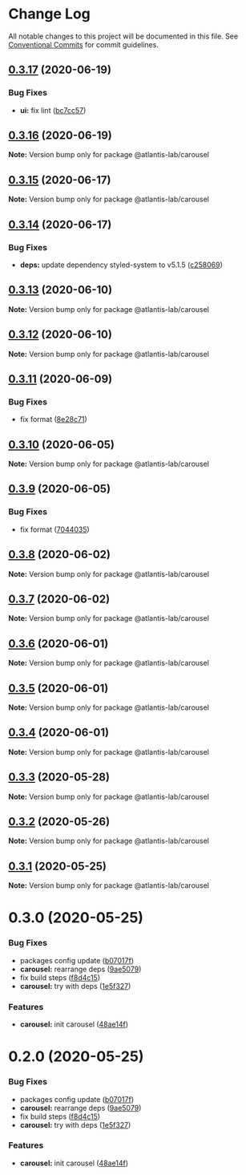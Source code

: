 # Change Log

All notable changes to this project will be documented in this file.
See [Conventional Commits](https://conventionalcommits.org) for commit guidelines.

## [0.3.17](https://github.com/Atlantis-Lab/uikit/compare/@atlantis-lab/carousel@0.3.16...@atlantis-lab/carousel@0.3.17) (2020-06-19)


### Bug Fixes

* **ui:** fix lint ([bc7cc57](https://github.com/Atlantis-Lab/uikit/commit/bc7cc57a063b35e122c8818485f0dc6757be081a))





## [0.3.16](https://github.com/Atlantis-Lab/uikit/compare/@atlantis-lab/carousel@0.3.15...@atlantis-lab/carousel@0.3.16) (2020-06-19)

**Note:** Version bump only for package @atlantis-lab/carousel





## [0.3.15](https://github.com/Atlantis-Lab/uikit/compare/@atlantis-lab/carousel@0.3.14...@atlantis-lab/carousel@0.3.15) (2020-06-17)

**Note:** Version bump only for package @atlantis-lab/carousel





## [0.3.14](https://github.com/Atlantis-Lab/uikit/compare/@atlantis-lab/carousel@0.3.13...@atlantis-lab/carousel@0.3.14) (2020-06-17)


### Bug Fixes

* **deps:** update dependency styled-system to v5.1.5 ([c258069](https://github.com/Atlantis-Lab/uikit/commit/c258069163a114ab5409266cd4cfb375abb5e753))





## [0.3.13](https://github.com/Atlantis-Lab/uikit/compare/@atlantis-lab/carousel@0.3.12...@atlantis-lab/carousel@0.3.13) (2020-06-10)

**Note:** Version bump only for package @atlantis-lab/carousel





## [0.3.12](https://github.com/Atlantis-Lab/uikit/compare/@atlantis-lab/carousel@0.3.11...@atlantis-lab/carousel@0.3.12) (2020-06-10)

**Note:** Version bump only for package @atlantis-lab/carousel





## [0.3.11](https://github.com/Atlantis-Lab/uikit/compare/@atlantis-lab/carousel@0.3.10...@atlantis-lab/carousel@0.3.11) (2020-06-09)


### Bug Fixes

* fix format ([8e28c71](https://github.com/Atlantis-Lab/uikit/commit/8e28c7179d7472dfafc60612bee898cfb328dec7))





## [0.3.10](https://github.com/Atlantis-Lab/uikit/compare/@atlantis-lab/carousel@0.3.9...@atlantis-lab/carousel@0.3.10) (2020-06-05)

**Note:** Version bump only for package @atlantis-lab/carousel

## [0.3.9](https://github.com/Atlantis-Lab/uikit/compare/@atlantis-lab/carousel@0.3.8...@atlantis-lab/carousel@0.3.9) (2020-06-05)

### Bug Fixes

- fix format ([7044035](https://github.com/Atlantis-Lab/uikit/commit/7044035b873661f5be1833844155feff77899f1d))

## [0.3.8](https://github.com/Atlantis-Lab/uikit/compare/@atlantis-lab/carousel@0.3.7...@atlantis-lab/carousel@0.3.8) (2020-06-02)

**Note:** Version bump only for package @atlantis-lab/carousel

## [0.3.7](https://github.com/Atlantis-Lab/uikit/compare/@atlantis-lab/carousel@0.3.6...@atlantis-lab/carousel@0.3.7) (2020-06-02)

**Note:** Version bump only for package @atlantis-lab/carousel

## [0.3.6](https://github.com/Atlantis-Lab/uikit/compare/@atlantis-lab/carousel@0.3.5...@atlantis-lab/carousel@0.3.6) (2020-06-01)

**Note:** Version bump only for package @atlantis-lab/carousel

## [0.3.5](https://github.com/Atlantis-Lab/uikit/compare/@atlantis-lab/carousel@0.3.4...@atlantis-lab/carousel@0.3.5) (2020-06-01)

**Note:** Version bump only for package @atlantis-lab/carousel

## [0.3.4](https://github.com/Atlantis-Lab/uikit/compare/@atlantis-lab/carousel@0.3.2...@atlantis-lab/carousel@0.3.4) (2020-06-01)

**Note:** Version bump only for package @atlantis-lab/carousel

## [0.3.3](https://github.com/Atlantis-Lab/uikit/compare/@atlantis-lab/carousel@0.3.2...@atlantis-lab/carousel@0.3.3) (2020-05-28)

**Note:** Version bump only for package @atlantis-lab/carousel

## [0.3.2](https://github.com/Atlantis-Lab/uikit/compare/@atlantis-lab/carousel@0.3.1...@atlantis-lab/carousel@0.3.2) (2020-05-26)

**Note:** Version bump only for package @atlantis-lab/carousel

## [0.3.1](https://github.com/Atlantis-Lab/uikit/compare/@atlantis-lab/carousel@0.3.0...@atlantis-lab/carousel@0.3.1) (2020-05-25)

**Note:** Version bump only for package @atlantis-lab/carousel

# 0.3.0 (2020-05-25)

### Bug Fixes

- packages config update ([b07017f](https://github.com/Atlantis-Lab/uikit/commit/b07017fc2ab910122597074bd77ccd9a18f81ae6))
- **carousel:** rearrange deps ([9ae5079](https://github.com/Atlantis-Lab/uikit/commit/9ae5079446459fe3712db0c9b76d78aea6c1e66f))
- fix build steps ([f8d4c15](https://github.com/Atlantis-Lab/uikit/commit/f8d4c1503295e7b35713fb5dc30e46e65d712aa1))
- **carousel:** try with deps ([1e5f327](https://github.com/Atlantis-Lab/uikit/commit/1e5f3279b38e07112fe1ed4fc16242e6b015622d))

### Features

- **carousel:** init carousel ([48ae14f](https://github.com/Atlantis-Lab/uikit/commit/48ae14fb76451950687770bc9cadc6c405adc84d))

# 0.2.0 (2020-05-25)

### Bug Fixes

- packages config update ([b07017f](https://github.com/Atlantis-Lab/uikit/commit/b07017fc2ab910122597074bd77ccd9a18f81ae6))
- **carousel:** rearrange deps ([9ae5079](https://github.com/Atlantis-Lab/uikit/commit/9ae5079446459fe3712db0c9b76d78aea6c1e66f))
- fix build steps ([f8d4c15](https://github.com/Atlantis-Lab/uikit/commit/f8d4c1503295e7b35713fb5dc30e46e65d712aa1))
- **carousel:** try with deps ([1e5f327](https://github.com/Atlantis-Lab/uikit/commit/1e5f3279b38e07112fe1ed4fc16242e6b015622d))

### Features

- **carousel:** init carousel ([48ae14f](https://github.com/Atlantis-Lab/uikit/commit/48ae14fb76451950687770bc9cadc6c405adc84d))
